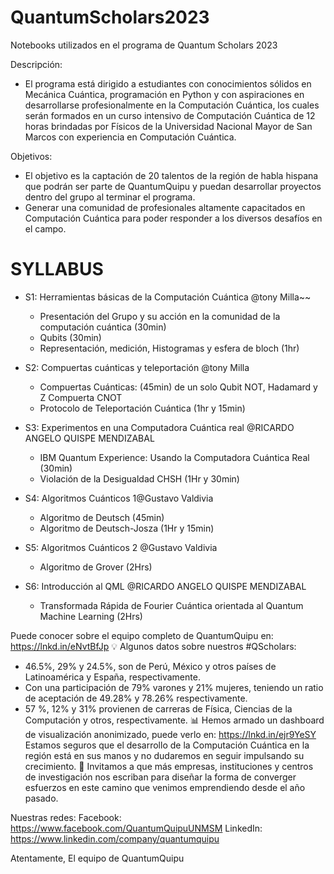 # QuantumScholars2023
Notebooks utilizados en el programa de Quantum Scholars 2023

Descripción:
- El programa está dirigido a estudiantes con conocimientos sólidos en Mecánica Cuántica, programación en Python y con aspiraciones en desarrollarse profesionalmente en la Computación Cuántica, los cuales serán formados en un curso intensivo de Computación Cuántica de 12 horas brindadas por Físicos de la Universidad Nacional Mayor de San Marcos con experiencia en Computación Cuántica.

Objetivos:
- El objetivo es la captación de 20 talentos de la región de habla hispana que podrán ser parte de QuantumQuipu y puedan desarrollar proyectos dentro del grupo al terminar el programa.
- Generar una comunidad de profesionales altamente capacitados en Computación Cuántica para poder responder a los diversos desafíos en el campo.

# SYLLABUS

- S1: Herramientas básicas de la Computación Cuántica @tony Milla~~
    - Presentación del Grupo y su acción en la comunidad de la computación cuántica (30min)
    - Qubits (30min)
    - Representación, medición, Histogramas y esfera de bloch (1hr)
      
- S2: Compuertas cuánticas y teleportación @tony Milla
    - Compuertas Cuánticas: (45min)
        de un solo Qubit
        NOT, Hadamard y Z
        Compuerta CNOT
    - Protocolo de Teleportación Cuántica (1hr y 15min)
      
- S3: Experimentos en una Computadora Cuántica real @RICARDO ANGELO QUISPE MENDIZABAL
    - IBM Quantum Experience: Usando la Computadora Cuántica Real (30min)
    - Violación de la Desigualdad CHSH (1Hr y 30min)
      
- S4: Algoritmos Cuánticos 1@Gustavo Valdivia
    - Algoritmo de Deutsch (45min)
    - Algoritmo de Deutsch-Josza (1Hr y 15min)
      
- S5: Algoritmos Cuánticos 2 @Gustavo Valdivia
    - Algoritmo de Grover (2Hrs)
    
- S6: Introducción al QML @RICARDO ANGELO QUISPE MENDIZABAL
    
    - Transformada Rápida de Fourier Cuántica orientada al Quantum Machine Learning (2Hrs)

Puede conocer sobre el equipo completo de QuantumQuipu en: https://lnkd.in/eNvtBfJp
💡 Algunos datos sobre nuestros #QScholars:
- 46.5%, 29% y 24.5%, son de Perú, México y otros países de Latinoamérica y España, respectivamente.
- Con una participación de 79% varones y 21% mujeres, teniendo un ratio de aceptación de 49.28% y 78.26% respectivamente.
- 57 %, 12% y 31% provienen de carreras de Física, Ciencias de la Computación y otros, respectivamente.
📊 Hemos armado un dashboard de visualización anonimizado, puede verlo en: https://lnkd.in/ejr9YeSY
Estamos seguros que el desarrollo de la Computación Cuántica en la región está en sus manos y no dudaremos en seguir impulsando su crecimiento.
🚀 Invitamos a que más empresas, instituciones y centros de investigación nos escriban para diseñar la forma de converger esfuerzos en este camino que venimos emprendiendo desde el año pasado.

Nuestras redes:
Facebook: https://www.facebook.com/QuantumQuipuUNMSM
LinkedIn: https://www.linkedin.com/company/quantumquipu



Atentamente,
El equipo de QuantumQuipu
